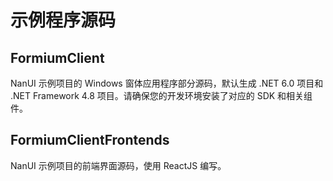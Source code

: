 # 示例程序源码

## FormiumClient

NanUI 示例项目的 Windows 窗体应用程序部分源码，默认生成 .NET 6.0 项目和 .NET Framework 4.8 项目。请确保您的开发环境安装了对应的 SDK 和相关组件。

## FormiumClientFrontends

NanUI 示例项目的前端界面源码，使用 ReactJS 编写。